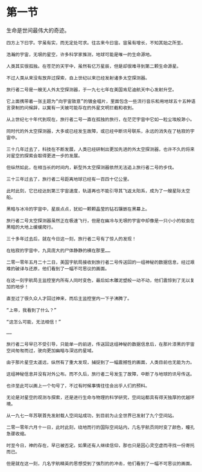# 第一节
生命是世间最伟大的奇迹。

    四方上下曰宇。宇虽有实，而无定处可求。往古来今曰宙。宙虽有增长，不知其始之所至。

    浩瀚的宇宙，无垠的星空，许多科学家推测，地球可能是唯一的生命源地。

    人类其实很孤独。在苍茫的天宇中，虽然有亿万星辰，但是却很难寻到第二颗生命源星。

    不过人类从来没有放弃过探索，自上世纪以来已经发射诸多太空探测器。

    旅行者二号是一艘无人外太空探测器，于一九七七年在美国肯尼迪航天中心发射升空。

    它上面携带着一张主题为“向宇宙致意”的镀金唱片，里面包含一些流行音乐和用地球五十五种语言录制的问候辞，以冀有一天被可能存在的外星文明拦截和收到。

    从上世纪七十年代到现在，旅行者二号一直在孤独的旅行，在茫茫宇宙中它如一粒尘埃般渺小。

    同时代的外太空探测器，大多或已经发生故障，或已经中断讯号联系，永远的消失在了枯寂的宇宙中。

    三十几年过去了，科技在不断发展，人类已经研制出更加先进的外太空探测器，也许不久的将来对星空的探索会取得更进一步的发展。

    但纵然如此，在相当长的时间内，新型外太空探测器依然无法追上旅行者二号的步伐。

    三十三年过去了，旅行者二号距离地球已经有一百四十亿公里。

    此时此刻，它已经达到第三宇宙速度，轨道再也不能引导其飞返太阳系，成为了一艘星际太空船。

    黑暗与冰冷的宇宙中，星辰点点，犹如一颗颗晶莹的钻石镶嵌在黑幕上。

    旅行者二号太空探测器虽然正在极速飞行，但是在幽冷与无垠的宇宙中却像是一只小小的蚁虫在黑暗的大地上缓缓爬行。

    三十多年过去后，就在今日这一刻，旅行者二号有了惊人的发现！

    在枯寂的宇宙中，九具庞大的尸体静静的横在那里……

    二零一零年五月二十二日，美国宇航局接收到旅行者二号传送回的一组神秘的数据信息，经过艰难的破译与还原，他们看到了一幅不可思议的画面。

    在这一刻宇航局主监控室内所有人同时变色，最后如木雕泥塑般一动不动，他们震惊到了无以复加的地步！

    直至过了很久众人才回过神来，而后主监控室内一下子沸腾了。

    “上帝，我看到了什么？”

    “这怎么可能，无法相信！”

    ……

    旅行者二号早已不受引导，只能单一的前进，传送回这组神秘的数据信息后，在那片漆黑的宇宙空间匆匆而过，驶向更加幽暗与深远的星域。

    由于那片星空太遥远，纵然有了重大发现，捕捉到了一幅震撼性的画面，人类目前也无能为力。

    这组神秘信息并没有对外公布。而不久后，旅行者二号发生了故障，中断了与地球的讯号传送。

    也许至此可以画上一个句号了，不过有时候事情往往会出乎人们的预料。

    无论是对星空的观测与探索，还是进行生命与物理的科学研究，空间站都具有得天独厚的优越环境。

    从一九七一年苏联首先发射载人空间站成功，到目前为止全世界已发射了九个空间站。

    二零一零年六月十一日，此时此刻，绕地而行的国际空间站内，几名宇航员同时变了颜色，瞳孔急骤收缩。

    时至今日，神的存在，早已被否定。如果还有人继续信仰，那也只是因心灵空虚而寻找一份寄托而已。

    但是就在这一刻，几名宇航精英的思想受到了强烈的的冲击，他们看到了一幅不可思议的画面。

